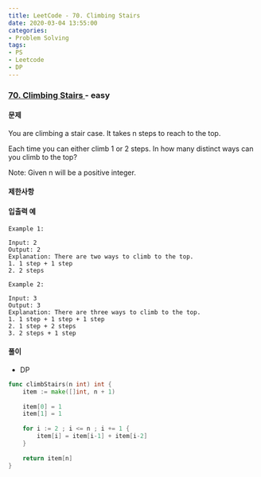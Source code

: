 ```yaml
---
title: LeetCode - 70. Climbing Stairs
date: 2020-03-04 13:55:00
categories:
- Problem Solving
tags:
- PS
- Leetcode
- DP
---
```


### [ 70. Climbing Stairs ](https://leetcode.com/problems/climbing-stairs/) - easy

#### 문제

You are climbing a stair case. It takes n steps to reach to the top.

Each time you can either climb 1 or 2 steps. In how many distinct ways can you climb to the top?

Note: Given n will be a positive integer.

#### 제한사항

#### 입출력 예

```
Example 1:

Input: 2
Output: 2
Explanation: There are two ways to climb to the top.
1. 1 step + 1 step
2. 2 steps
```

```
Example 2:

Input: 3
Output: 3
Explanation: There are three ways to climb to the top.
1. 1 step + 1 step + 1 step
2. 1 step + 2 steps
3. 2 steps + 1 step
```

#### 풀이
  - DP

```go
func climbStairs(n int) int {
    item := make([]int, n + 1)
    
    item[0] = 1
    item[1] = 1
    
    for i := 2 ; i <= n ; i += 1 {
        item[i] = item[i-1] + item[i-2]
    }
    
    return item[n]
}
```

